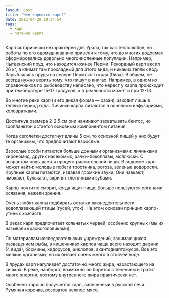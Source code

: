 ```yaml
---
layout: post
title: "Чем кормится карп?"
date: 2012-04-29 19:24:54
tags:
  - карп
  - питание карпа
---
```

Карп исторически нехарактерен для Урала, так как теплолюбив, но работы
по его одомашниванию привели к тому, что во многих водоемах
сформировались довольно многочисленные популяции. Например, Нытвенский
пруд, что находится южнее Перми. Рекордный карп весил 26 кг, а климат
там прохладный для этого вида, и никаких теплых вод. Зарыблялись пруды
на севере Пермского края (Яйва). В общем, не всегда нужно верить тому,
что пишут в книгах. Например, в одном из справочников по рыбоводству
написано, что нерест у карпа происходит при температуре 15-17 градусов,
а в реальности может и при 12-13.

Во многие реки карп (и его дикая форма — сазан), заходит лишь в теплый
период года. Личинки карпа питаются в основном инфузориями,
коловратками.

Достигнув размера 2-2.5 см они начинают захватывать бентос, но
зоопланктон остается основным компонентом питания.

Когда сеголетки достигнут длины 5 см, то основной пищей у них будут те
организмы, что предпочитают взрослые.

Взрослые особи питаются больше донными организмами: личинками хирономид,
других насекомых, рачки-бокоплавы, моллюски. С возрастом повышается
процент растительной пищи. В водоеме карп может найти: молодые побеги
тростника, рогоза, зеленые водоросли. Крупные карпы питаются, издавая
громкие звуки. Они чавкают, чмокают, булькают, скрипят глоточными
зубами.

Карпы почти не сморят, когда ищут пищу. Больше пользуются органами
осязания, нежели зрения.

Очень любят карпы подбирать остатки жизнедеятельности водоплавающей
птицы (гусей, уток). На этом основан принцип карпо-утиных хозяйств.

В реках карп предпочитает кольчатых червей, особенно крупных (мы их
называли красноголовиками).

По материалам исследовательских учреждений, занимающихся разведением
рыбы, в кишечниках карпов чаще всего находят: дафнии (4 вида), босмины,
хидорусов, циклопов, акантодиаптомусов. Все это мелкие организмы, но их
бывает очень много в стоячей воде.

В прудах карп нагуливает достаточно много жира, нарастающего на кишках.
В реке, наоборот, возможно он борется с течением и тратит много энергии,
поэтому внутреннего жира практически нет.

Особенно хорошо получается карп, запеченный в русской печи. Румяная
корочка, розоватое нежное мясо.
